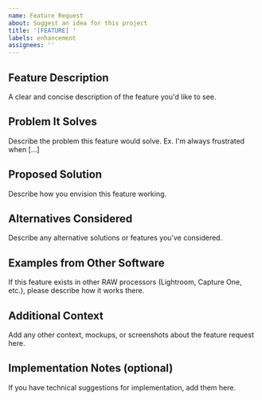 ```yaml
---
name: Feature Request
about: Suggest an idea for this project
title: '[FEATURE] '
labels: enhancement
assignees: ''
---
```


## Feature Description
A clear and concise description of the feature you'd like to see.

## Problem It Solves
Describe the problem this feature would solve. Ex. I'm always frustrated when [...]

## Proposed Solution
Describe how you envision this feature working.

## Alternatives Considered
Describe any alternative solutions or features you've considered.

## Examples from Other Software
If this feature exists in other RAW processors (Lightroom, Capture One, etc.), please describe how it works there.

## Additional Context
Add any other context, mockups, or screenshots about the feature request here.

## Implementation Notes (optional)
If you have technical suggestions for implementation, add them here.
